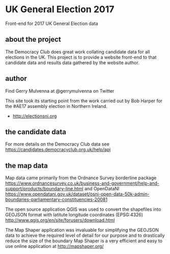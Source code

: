 # UK General Election 2017
Front-end for 2017 UK General Election data

## about the project
The Democracy Club does great work collating candidate data for all elections in the UK. This project is to provide a website front-end to that candidate data and results data gathered by the website author.

## author
Find Gerry Mulvenna at @gerrymulvenna on Twitter

This site took its starting point from the work carried out by Bob Harper for the #AE17 assembly election in Northern Ireland.
* http://electionsni.org

## the candidate data
For more details on the Democracy Club data see https://candidates.democracyclub.org.uk/help/api

## the map data
Map data came primarily from the Ordnance Survey borderline package
https://www.ordnancesurvey.co.uk/business-and-government/help-and-support/products/boundary-line.html
and OpenDataNI
https://www.opendatani.gov.uk/dataset/osni-open-data-50k-admin-boundaries-parliamentary-constituencies-20081

The open source application QGIS was used to convert the shapefiles into GEOJSON format with latitute longitude coordinates (EPSG:4326)
http://www.qgis.org/en/site/forusers/download.html

The Map Shaper application was invaluable for simplifying the GEOJSON data to achieve the required level of detail for our purpose and to drastically reduce the size of the boundary
Map Shaper is a very efficient and easy to use online application at http://mapshaper.org/

